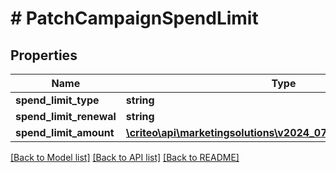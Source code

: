 # # PatchCampaignSpendLimit

## Properties

Name | Type | Description | Notes
------------ | ------------- | ------------- | -------------
**spend_limit_type** | **string** |  | [optional]
**spend_limit_renewal** | **string** |  | [optional]
**spend_limit_amount** | [**\criteo\api\marketingsolutions\v2024_07\Model\NillableDecimal**](NillableDecimal.md) |  | [optional]

[[Back to Model list]](../../README.md#models) [[Back to API list]](../../README.md#endpoints) [[Back to README]](../../README.md)
